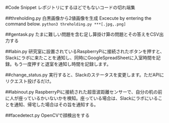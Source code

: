 #Code Snippet
レポジトリにするほどでもないコードの切れ端集

##threholding.py
白黒画像から2値画像を生成
Excecute by entering the command below.
`python3 threholding.py ***[.jpg,.png]`

##gentask.py
たまに難しい問題を含む足し算掛け算の問題とその答えをCSV出力する

##labin.py
研究室に設置されているRaspberryPiに接続されたボタンを押すと、Slackにラボに来たことを通知し、同時にGoogleSpreadSheetに入室時間を記録。もう一度押すと退室を通知し時間を記録します。

##change_status.py
実行すると、Slackのステータスを変更します。ただAPIにリクエスト投げるだけ。

##labinout.py
RaspberryPiに接続された超音波距離センサーで、自分の机の前に人が座っているかいないかを検知。座っている場合は、Slackにラボにいることを通知、帰宅した場合はその旨を通知する。

##facedetect.py
OpenCVで顔検出をする

